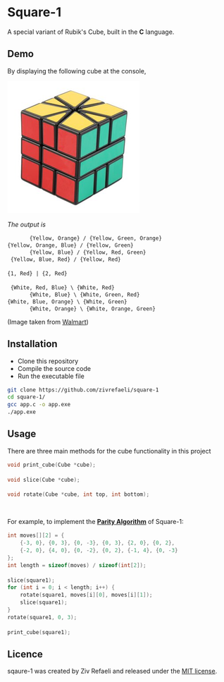# Square-1
A special variant of Rubik's Cube, built in the <b>C</b> language.

## Demo
By displaying the following cube at the console,

![square-1](/assets/model.jpeg)

<i>The output is</i>

```
       {Yellow, Orange} / {Yellow, Green, Orange}
{Yellow, Orange, Blue} / {Yellow, Green}
       {Yellow, Blue} / {Yellow, Red, Green}
 {Yellow, Blue, Red} / {Yellow, Red}

{1, Red} | {2, Red}

 {White, Red, Blue} \ {White, Red}
       {White, Blue} \ {White, Green, Red}
{White, Blue, Orange} \ {White, Green}
       {White, Orange} \ {White, Orange, Green}
```

(Image taken from [Walmart](https://i5.walmartimages.com/asr/cf69bda5-e90f-4508-bb01-165ccb8c7fac.9214a75dc2105517d8beeb2d02ef2d6d.jpeg))

## Installation

- Clone this repository
- Compile the source code
- Run the executable file

```sh
git clone https://github.com/zivrefaeli/square-1
cd square-1/
gcc app.c -o app.exe
./app.exe
```

## Usage

There are three main methods for the cube functionality in this project
```c
void print_cube(Cube *cube);

void slice(Cube *cube);

void rotate(Cube *cube, int top, int bottom);
```

<br />

For example, to implement the <b>[Parity Algorithm](https://www.kungfoomanchu.com/guides/andy-klise-square-1.pdf)</b> of Square-1:

```c
int moves[][2] = {
    {-3, 0}, {0, 3}, {0, -3}, {0, 3}, {2, 0}, {0, 2}, 
    {-2, 0}, {4, 0}, {0, -2}, {0, 2}, {-1, 4}, {0, -3}
};
int length = sizeof(moves) / sizeof(int[2]);

slice(square1);
for (int i = 0; i < length; i++) {
    rotate(square1, moves[i][0], moves[i][1]);
    slice(square1);
}
rotate(square1, 0, 3);

print_cube(square1);
```

## Licence

sqaure-1 was created by Ziv Refaeli and released under the [MIT license](https://github.com/zivrefaeli/square-1/blob/master/LICENCE).